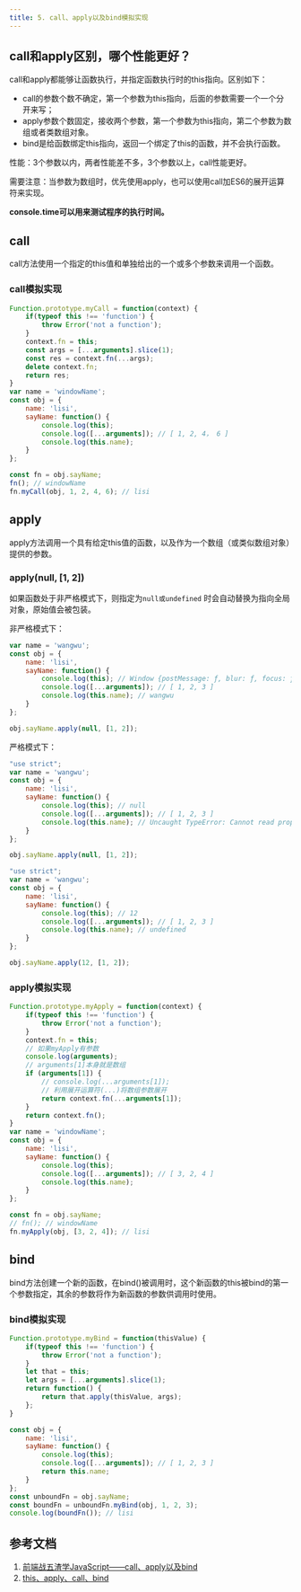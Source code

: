 ```yaml
---
title: 5. call、apply以及bind模拟实现
---
```

## call和apply区别，哪个性能更好？
call和apply都能够让函数执行，并指定函数执行时的this指向。区别如下：

* call的参数个数不确定，第一个参数为this指向，后面的参数需要一个一个分开来写；
* apply参数个数固定，接收两个参数，第一个参数为this指向，第二个参数为数组或者类数组对象。
* bind是给函数绑定this指向，返回一个绑定了this的函数，并不会执行函数。

性能：3个参数以内，两者性能差不多，3个参数以上，call性能更好。

需要注意：当参数为数组时，优先使用apply，也可以使用call加ES6的展开运算符来实现。

**console.time可以用来测试程序的执行时间。**
## call
call方法使用一个指定的this值和单独给出的一个或多个参数来调用一个函数。
### call模拟实现
```js
Function.prototype.myCall = function(context) {
    if(typeof this !== 'function') {
        throw Error('not a function');
    }
    context.fn = this;
    const args = [...arguments].slice(1);
    const res = context.fn(...args);
    delete context.fn;
    return res;
}
var name = 'windowName';
const obj = {
    name: 'lisi',
    sayName: function() {
        console.log(this);
        console.log([...arguments]); // [ 1, 2, 4， 6 ]
        console.log(this.name);
    }
};

const fn = obj.sayName;
fn(); // windowName
fn.myCall(obj, 1, 2, 4, 6); // lisi
```
## apply
apply方法调用一个具有给定this值的函数，以及作为一个数组（或类似数组对象）提供的参数。
### apply(null, [1, 2])
如果函数处于非严格模式下，则指定为`null或undefined` 时会自动替换为指向全局对象，原始值会被包装。

非严格模式下：
```js
var name = 'wangwu';
const obj = {
    name: 'lisi',
    sayName: function() {
        console.log(this); // Window {postMessage: ƒ, blur: ƒ, focus: ƒ, close: ƒ, parent: Window, …}
        console.log([...arguments]); // [ 1, 2, 3 ]
        console.log(this.name); // wangwu
    }
};

obj.sayName.apply(null, [1, 2]);
```
严格模式下：
```js
"use strict";
var name = 'wangwu';
const obj = {
    name: 'lisi',
    sayName: function() {
        console.log(this); // null
        console.log([...arguments]); // [ 1, 2, 3 ]
        console.log(this.name); // Uncaught TypeError: Cannot read property 'name' of null
    }
};

obj.sayName.apply(null, [1, 2]);
```
```js
"use strict";
var name = 'wangwu';
const obj = {
    name: 'lisi',
    sayName: function() {
        console.log(this); // 12
        console.log([...arguments]); // [ 1, 2, 3 ]
        console.log(this.name); // undefined
    }
};

obj.sayName.apply(12, [1, 2]);

```
### apply模拟实现
```js
Function.prototype.myApply = function(context) {
    if(typeof this !== 'function') {
        throw Error('not a function');
    }
    context.fn = this;
    // 如果myApply有参数
    console.log(arguments);
    // arguments[1]本身就是数组
    if (arguments[1]) {
        // console.log(...arguments[1]);
        // 利用展开运算符(...)将数组参数展开
        return context.fn(...arguments[1]);
    }
    return context.fn();
}
var name = 'windowName';
const obj = {
    name: 'lisi',
    sayName: function() {
        console.log(this);
        console.log([...arguments]); // [ 3, 2, 4 ]
        console.log(this.name);
    }
};

const fn = obj.sayName;
// fn(); // windowName
fn.myApply(obj, [3, 2, 4]); // lisi
```
## bind
bind方法创建一个新的函数，在bind()被调用时，这个新函数的this被bind的第一个参数指定，其余的参数将作为新函数的参数供调用时使用。
### bind模拟实现
```js
Function.prototype.myBind = function(thisValue) {
    if(typeof this !== 'function') {
        throw Error('not a function');
    }
    let that = this;
    let args = [...arguments].slice(1);
    return function() {
        return that.apply(thisValue, args);
    };
}

const obj = {
    name: 'lisi',
    sayName: function() {
        console.log(this);
        console.log([...arguments]); // [ 1, 2, 3 ]
        return this.name;
    }
};
const unboundFn = obj.sayName;
const boundFn = unboundFn.myBind(obj, 1, 2, 3);
console.log(boundFn()); // lisi
```
## 参考文档
1. [前端战五渣学JavaScript——call、apply以及bind](https://juejin.im/post/5c9ca4dd6fb9a070c023092e)
2. [this、apply、call、bind](https://juejin.im/post/59bfe84351882531b730bac2)